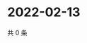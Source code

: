 # 2022-02-13

共 0 条

<!-- BEGIN WEIBO -->
<!-- 最后更新时间 Sun Feb 13 2022 20:21:23 GMT+0800 (China Standard Time) -->

<!-- END WEIBO -->
